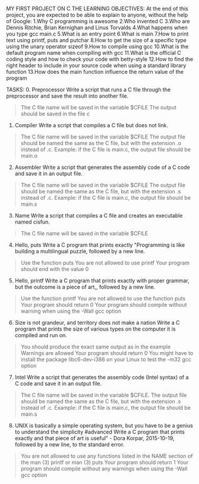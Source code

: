 MY FIRST PROJECT ON C
THE LEARNING OBJECTIVES:
 At the end of this project, you are expected to be able to explain to anyone, without the help of Google:
  1.Why C programming is awesome
  2.Who invented C
  3.Who are Dennis Ritchie, Brian Kernighan and Linus Torvalds
  4.What happens when you type gcc main.c
  5.What is an entry point
  6.What is main
  7.How to print text using printf, puts and putchar
  8.How to get the size of a specific type using the unary operator sizeof
  9.How to compile using gcc
  10.What is the default program name when compiling with gcc
  11.What is the official C coding style and how to check your code with betty-style
  12.How to find the right header to include in your source code when using a standard library function
  13.How does the main function influence the return value of the program

TASKS:
0. Preprocessor
Write a script that runs a C file through the preprocessor and save the result into another file.

 > The C file name will be saved in the variable $CFILE
 >The output should be saved in the file c

1. Compiler
Write a script that compiles a C file but does not link.

 >The C file name will be saved in the variable $CFILE
 >The output file should be named the same as the C file, but with the extension .o instead of .c.
   >Example: if the C file is main.c, the output file should be main.o

2. Assembler
Write a script that generates the assembly code of a C code and save it in an output file.

 >The C file name will be saved in the variable $CFILE
 >The output file should be named the same as the C file, but with the extension .s instead of .c.
   >Example: if the C file is main.c, the output file should be main.s

3. Name
Write a script that compiles a C file and creates an executable named cisfun.

 >The C file name will be saved in the variable $CFILE

4. Hello, puts
Write a C program that prints exactly "Programming is like building a multilingual puzzle, followed by a new line.

 >Use the function puts
 >You are not allowed to use printf
 >Your program should end with the value 0

5. Hello, printf
Write a C program that prints exactly with proper grammar, but the outcome is a piece of art,, followed by a new line.

 >Use the function printf
 >You are not allowed to use the function puts
 >Your program should return 0
 >Your program should compile without warning when using the -Wall gcc option

6. Size is not grandeur, and territory does not make a nation
Write a C program that prints the size of various types on the computer it is compiled and run on.

 >You should produce the exact same output as in the example
 >Warnings are allowed
 >Your program should return 0
 >You might have to install the package libc6-dev-i386 on your Linux to test the -m32 gcc option

7. Intel
Write a script that generates the assembly code (Intel syntax) of a C code and save it in an output file.

 >The C file name will be saved in the variable $CFILE.
 >The output file should be named the same as the C file, but with the extension .s instead of .c.
   >Example: if the C file is main.c, the output file should be main.s

8. UNIX is basically a simple operating system, but you have to be a genius to understand the simplicity
#advanced
Write a C program that prints exactly and that piece of art is useful" - Dora Korpar, 2015-10-19, followed by a new line, to the standard error.

 >You are not allowed to use any functions listed in the NAME section of the man (3) printf or man (3) puts
 >Your program should return 1
 >Your program should compile without any warnings when using the -Wall gcc option
